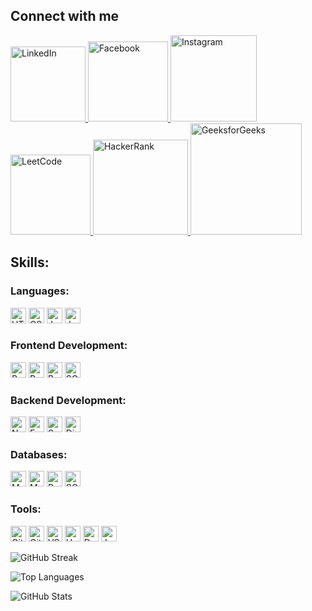 ## Connect with me
<p align="left">
  <a href="https://www.linkedin.com/in/java-abhijeet/">
    <img src="https://img.shields.io/badge/LinkedIn-blue?style=flat-square&logo=linkedin&logoColor=white" alt="LinkedIn" width="120"/>
  </a>
  <a href="https://www.facebook.com/profile.php?id=100035690567591">
    <img src="https://img.shields.io/badge/Facebook-blue?style=flat-square&logo=facebook&logoColor=white" alt="Facebook" width="128"/>
  </a>
  <a href="https://www.instagram.com/abhijeet2532002/">
    <img src="https://img.shields.io/badge/Instagram-E4405F?style=flat-square&logo=instagram&logoColor=white" alt="Instagram" width="138"/>
  </a>
  <a href="https://leetcode.com/u/abhijeetkumar2532002/">
    <img src="https://img.shields.io/badge/LeetCode-FFA116?style=flat-square&logo=leetcode&logoColor=black" alt="LeetCode" width="128"/>
  </a>
  <a href="https://www.hackerrank.com/profile/abhijeetkumar251">
    <img src="https://img.shields.io/badge/HackerRank-2EC866?style=flat-square&logo=hackerrank&logoColor=white" alt="HackerRank" width="152"/>
  </a>
  <a href="https://www.geeksforgeeks.org/user/abhijeetkumar2532002/">
    <img src="https://img.shields.io/badge/GeeksforGeeks-0F9D58?style=flat-square&logo=geeksforgeeks&logoColor=white" alt="GeeksforGeeks" width="178"/>
  </a>
</p>

## Skills:

### Languages:
<p align="left">
  <img src="https://img.shields.io/badge/HTML5-Expert-orange" alt="HTML5 Expert" height="25">
  <img src="https://img.shields.io/badge/CSS3-Advanced-blue" alt="CSS3 Advanced" height="25">
  <img src="https://img.shields.io/badge/JavaScript-Intermediate-yellow" alt="JavaScript Intermediate" height="25">
  <img src="https://img.shields.io/badge/Java-Expert-orange" alt="Java Expert" height="25">
</p>

### Frontend Development:
<p align="left">
  <img src="https://img.shields.io/badge/React-Advanced-blue" alt="React Advanced" height="25">
  <img src="https://img.shields.io/badge/Redux-Advanced-blue" alt="Redux Advanced" height="25">
  <img src="https://img.shields.io/badge/Bootstrap-Advanced-blue" alt="Bootstrap Advanced" height="25">
  <img src="https://img.shields.io/badge/SCSS-Intermediate-yellow" alt="SCSS Intermediate" height="25">
</p>

### Backend Development:
<p align="left">
  <img src="https://img.shields.io/badge/Node.js-Intermediate-yellow" alt="Node.js Intermediate" height="25">
  <img src="https://img.shields.io/badge/Express.js-Intermediate-yellow" alt="Express.js Intermediate" height="25">
  <img src="https://img.shields.io/badge/Spring Boot-Intermediate-yellow" alt="Spring Boot Intermediate" height="25">
  <img src="https://img.shields.io/badge/Django-Intermediate-yellow" alt="Django Intermediate" height="25">
</p>

### Databases:
<p align="left">
  <img src="https://img.shields.io/badge/MongoDB-Intermediate-yellow" alt="MongoDB Intermediate" height="25">
  <img src="https://img.shields.io/badge/MySQL-Advanced-blue" alt="MySQL Advanced" height="25">
  <img src="https://img.shields.io/badge/PostgreSQL-Advanced-blue" alt="PostgreSQL Advanced" height="25">
  <img src="https://img.shields.io/badge/SQLite-Advanced-blue" alt="SQLite Advanced" height="25">
</p>

### Tools:
<p align="left">
  <img src="https://img.shields.io/badge/Git-Expert-orange" alt="Git Expert" height="25">
  <img src="https://img.shields.io/badge/GitHub-Expert-orange" alt="GitHub Expert" height="25">
  <img src="https://img.shields.io/badge/VS Code-Expert-orange" alt="VS Code Expert" height="25">
  <img src="https://img.shields.io/badge/Heroku-Expert-orange" alt="Heroku Expert" height="25">
  <img src="https://img.shields.io/badge/Docker-Expert-orange" alt="Docker Expert" height="25">
  <img src="https://img.shields.io/badge/Jenkins-Expert-orange" alt="Jenkins Expert" height="25">
</p>

<p>
  <img align="center" src="https://github-readme-streak-stats.herokuapp.com/?user=abhijeet2532002" alt="GitHub Streak" />
</p>

<p>&nbsp;
  <img align="left" src="https://github-readme-stats.vercel.app/api/top-langs?username=abhijeet2532002&show_icons=true&locale=en&layout=compact" alt="Top Languages" />
</p>

<p>
  <img align="center" src="https://github-readme-stats.vercel.app/api?username=abhijeet2532002&show_icons=true&locale=en" alt="GitHub Stats" />
</p>
